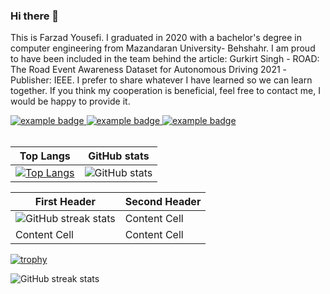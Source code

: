 ### Hi there 👋
This is Farzad Yousefi. I graduated in 2020 with a bachelor's degree in computer engineering from Mazandaran University- Behshahr. I am proud to have been included in the team behind the article: Gurkirt Singh - ROAD: The Road Event Awareness Dataset for Autonomous Driving 2021 -Publisher: IEEE. I prefer to share whatever I have learned so we can learn together. If you think my cooperation is beneficial, feel free to contact me, I would be happy to provide it.

<a href="#">
    <img src="help/badge1.svg" alt="example badge" style="vertical-align:top margin:6px 4px">
</a> 
<a href="#">
    <img src="help/badge1.svg" alt="example badge" style="vertical-align:top margin:6px 4px">
  </a> 
  <a href="#">
    <img src="help/badge1.svg" alt="example badge" style="vertical-align:top margin:6px 4px">
  </a> 
<br><br>

<center>
  
| Top Langs  | GitHub stats |
| ------------- | ------------- |
| [![Top Langs](https://github-readme-stats.vercel.app/api/top-langs/?username=F-Yousefi)](https://github.com/anuraghazra/github-readme-stats)  | ![GitHub stats](https://github-readme-stats.vercel.app/api?username=F-Yousefi&show_icons=true)  |



| First Header  | Second Header |
| ------------- | ------------- |
| ![GitHub streak stats](https://streak-stats.demolab.com/?user=F-Yousefi)  | Content Cell  |
| Content Cell  | Content Cell  |

</center>


[![trophy](https://github-profile-trophy.vercel.app/?username=F-Yousefi&theme=oldie)](https://github.com/ryo-ma/github-profile-trophy)



![GitHub streak stats](https://streak-stats.demolab.com/?user=F-Yousefi)  

